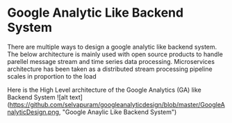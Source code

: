 # Google Analytic Like Backend System

There are multiple ways to design a google analytic like backend system. The below architecture is mainly used with open source products to handle parellel message stream and time series data processing. Microservices architecture has been taken as a distributed stream processing pipeline scales in proportion to the load

Here is the High Level architecture of the Google Analytics (GA) like Backend System
![alt text] (https://github.com/selvapuram/googleanalyticdesign/blob/master/GoogleAnalyticDesign.png, "Google Anaylic Like Backend System")
